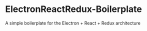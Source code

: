 # ElectronReactRedux-Boilerplate
A simple boilerplate for the Electron + React + Redux architecture

